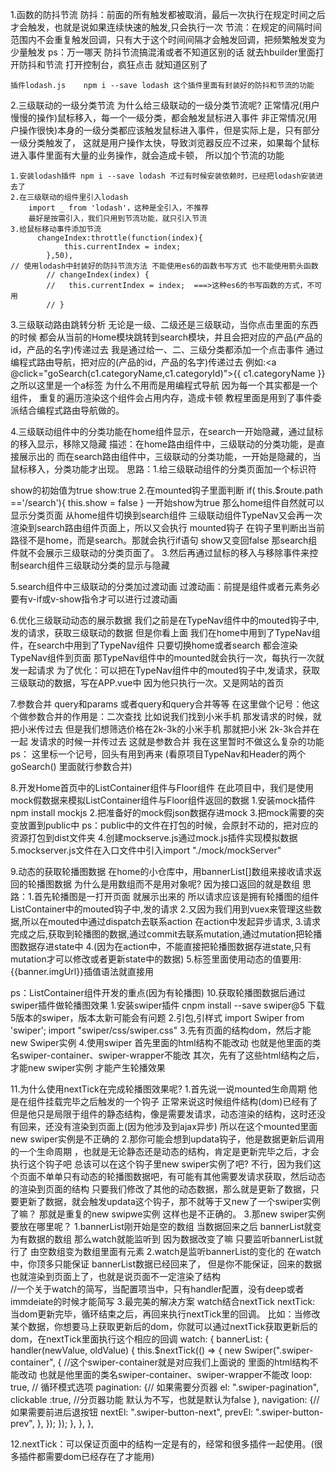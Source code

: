 1.函数的防抖节流
    防抖：前面的所有触发都被取消，最后一次执行在规定时间之后才会触发，也就是说如果连续快速的触发,只会执行一次
    节流：在规定的间隔时间范围内不会重复触发回调，只有大于这个时间间隔才会触发回调，把频繁触发变为少量触发
    ps：万一哪天 防抖节流搞混淆或者不知道区别的话  就去hbuilder里面打开防抖和节流  打开控制台，疯狂点击 就知道区别了

    插件lodash.js    npm i --save lodash 这个插件里面有封装好的防抖和节流的功能
2.三级联动的一级分类节流
    为什么给三级联动的一级分类节流呢?
    正常情况(用户慢慢的操作)鼠标移入，每一个一级分类，都会触发鼠标进入事件
    非正常情况(用户操作很快)本身的一级分类都应该触发鼠标进入事件，但是实际上是，只有部分一级分类触发了，
    这就是用户操作太快，导致浏览器反应不过来，如果每个鼠标进入事件里面有大量的业务操作，就会造成卡顿，
    所以加个节流的功能

    1.安装lodash插件 npm i --save lodash 不过有时候安装依赖时，已经把lodash安装进去了
    2.在三级联动的组件里引入lodash  
        import _ from 'lodash'，这种是全引入，不推荐  
        最好是按需引入，我们只用到节流功能，就只引入节流
    3.给鼠标移动事件添加节流
          changeIndex:throttle(function(index){
                this.currentIndex = index;
            },50),
    // 使用lodash中封装好的防抖节流方法 不能使用es6的函数书写方式 也不能使用箭头函数   
            // changeIndex(index) {
            //   this.currentIndex = index;  ===>这种es6的书写函数的方式，不可用
            // }
3.三级联动路由跳转分析
    无论是一级、二级还是三级联动，当你点击里面的东西的时候
    都会从当前的Home模块跳转到search模块，并且会把对应的产品(产品的id，产品的名字)传递过去
    我是通过给一、二、三级分类都添加一个点击事件 通过编程式路由导航，把对应的(产品的id，产品的名字)传递过去
    例如:<a  @click="goSearch(c1.categoryName,c1.categoryId)">{{ c1.categoryName }}</a>
    之所以这里是一个a标签 为什么不用<router-link>而是用编程式导航  因为每一个<router-link>其实都是一个组件，
    重复的遍历渲染这个组件会占用内存，造成卡顿
    教程里面是用到了事件委派结合编程式路由导航做的。

4.三级联动组件中的分类功能在home组件显示，在search一开始隐藏，通过鼠标的移入显示，移除又隐藏 
    描述：在home路由组件中，三级联动的分类功能，是直接展示出的
          而在search路由组件中，三级联动的分类功能，一开始是隐藏的，当鼠标移入，分类功能才出现。
    思路：1.给三级联动组件的分类页面加一个标识符 <div class="sort" v-show="show" >
                show的初始值为true  show:true
         2.在mounted钩子里面判断 if( this.$route.path =='/search'){ this.show = false }
            一开始show为true 那么home组件自然就可以显示分类页面 从home组件切换到search组件 
            三级联动组件TypeNav又会再一次渲染到search路由组件页面上，所以又会执行 mounted钩子 
            在钩子里判断出当前路径不是home，而是search。那就会执行if语句 show又变回false 那search组件就不会展示三级联动的分类页面了。
        3.然后再通过鼠标的移入与移除事件来控制search组件三级联动分类的显示与隐藏

5.search组件中三级联动的分类加过渡动画
    过渡动画：前提是组件或者元素务必要有v-if或v-show指令才可以进行过渡动画

6.优化三级联动动态的展示数据
    我们之前是在TypeNav组件中的mouted钩子中,发的请求，获取三级联动的数据
    但是你看上面 我们在home中用到了TypeNav组件，在search中用到了TypeNav组件
    只要切换home或者search 都会渲染TypeNav组件到页面  那TypeNav组件中的mounted就会执行一次，每执行一次就发一起请求
    为了优化：可以把在TypeNav组件中的mouted钩子中,发请求，获取三级联动的数据，写在APP.vue中 因为他只执行一次。又是网站的首页

7.参数合并 query和params 或者query和query合并等等
         在这里做个记号：他这个做参数合并的作用是：二次查找
            比如说我们找到小米手机  那发请求的时候，就把小米传过去
            但是我们想筛选价格在2k-3k的小米手机
            那就把小米 2k-3k合并在一起 发请求的时候一并传过去 这就是参数合并
        我在这里暂时不做这么复杂的功能
       ps： 这里标一个记号，回头有用到再来 (看原项目TypeNav和Header的两个goSearch() 里面就行参数合并)

8.开发Home首页中的ListContainer组件与Floor组件
    在此项目中，我们是使用mock假数据来模拟ListContainer组件与Floor组件返回的数据
    1.安装mock插件 npm install mockjs
    2.把准备好的mock假json数据存进mock
    3.把mock需要的突变放置到public中 ps：public中的文件在打包的时候，会原封不动的，把对应的资源打包到dist文件夹
    4.创建mockserve.js通过mock.js插件实现模拟数据
    5.mockserver.js文件在入口文件中引入import "./mock/mockServer"

9.动态的获取轮播图数据
  在home的小仓库中，用bannerList[]数组来接收请求返回的轮播图数据 为什么是用数组而不是用对象呢? 因为接口返回的就是数组
    思路：1.首先轮播图是一打开页面 就展示出来的 所以请求应该是拥有轮播图的组件ListContainer中的mouted钩子中,发的请求 
        2.又因为我们用到vuex来管理这些数据,所以在mouted中通过dispatch去联系action 在action中发起异步请求,
       3.请求完成之后,获取到轮播图的数据,通过commit去联系mutation,通过mutation把轮播图数据存进state中
      4.(因为在action中，不能直接把轮播图数据存进state,只有mutation才可以修改或者更新state中的数据)
    5.标签里面使用动态的值要用:
      <img :src="banner.imgUrl"/>
      <a>{{banner.imgUrl}}</a>插值语法就直接用

ps：ListContainer组件开发的重点(因为有轮播图)
10.获取轮播图数据后通过swiper插件做轮播图效果
    1.安装swiper插件 cnpm install --save swiper@5 下载5版本的swiper，版本太新可能会有问题
    2.引包,引样式 import Swiper from 'swiper'; import "swiper/css/swiper.css"
    3.先有页面的结构dom，然后才能new Swiper实例
    4.使用swiper 首先里面的html结构不能改动 也就是他里面的类名swiper-container、swiper-wrapper不能改
        其次，先有了这些html结构之后，才能new swiper实例 才能产生轮播效果

11.为什么使用nextTick在完成轮播图效果呢?
    1.首先说一说mounted生命周期   他是在组件挂载完毕之后触发的一个钩子 
    正常来说这时候组件结构(dom)已经有了  但是他只是局限于组件的静态结构，像是需要发请求，动态渲染的结构，这时还没有回来，还没有渲染到页面上(因为他涉及到ajax异步)
    所以在这个mounted里面new swiper实例是不正确的
    2.那你可能会想到updata钩子，他是数据更新后调用的一个生命周期 ，也就是无论静态还是动态的结构，肯定是更新完毕之后，才会执行这个钩子吧
    总该可以在这个钩子里new swiper实例了吧? 不行，因为我们这个页面不单单只有动态的轮播图数据吧，有可能有其他需要发请求获取，然后动态的渲染到页面的结构
    只要我们修改了其他的动态数据，那么就是更新了数据，只要更新了数据，就会触发updata这个钩子，那不就等于又new了一个swiper实例了嘛？
    那就是重复的new swipwe实例 这样也是不正确的。
    3.那new swiper实例要放在哪里呢？
        1.bannerList刚开始是空的数组 当数据回来之后 bannerList就变为有数据的数组 那么watch就能监听到 因为数据改变了嘛
        只要监听bannerList就行了  由空数组变为数组里面有元素
        2.watch是监听bannerList的变化的  在watch中，你顶多只能保证 bannerList数据已经回来了，
        但是你不能保证，回来的数据也就渲染到页面上了，也就是说页面不一定渲染了结构  
         //一个关于watch的简写，当配置项当中，只有handler配置，没有deep或者immdeiate的时候才能简写
        3.最完美的解决方案
            watch结合nextTick
            nextTick: 当dom更新完毕，循环结束之后，再回来执行nextTick里的回调。
            比如：当修改某个数据，你想要马上获取更新后的dom，你就可以通过nextTick获取更新后的dom，在nextTick里面执行这个相应的回调
                watch: {
                    bannerList: {
                    handler(newValue, oldValue) {
                        this.$nextTick(() => {
                        new Swiper(".swiper-container", {  //这个swiper-container就是对应我们上面说的
                                                            里面的html结构不能改动 也就是他里面的类名swiper-container、swiper-wrapper不能改
                            loop: true, // 循环模式选项
                            pagination: {// 如果需要分页器
                            el: ".swiper-pagination",
                            clickable :true, //分页器功能  默认为不写，也就是默认为false
                            },
                            navigation: {// 如果需要前进后退按钮
                            nextEl: ".swiper-button-next",
                            prevEl: ".swiper-button-prev",
                            },
                        });
                        });
                    },
                    },
                },

12.nextTick：可以保证页面中的结构一定是有的，经常和很多插件一起使用。(很多插件都需要dom已经存在了才能用)
